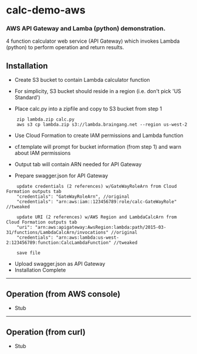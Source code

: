 # calc-demo-aws
### AWS API Gateway and Lamba (python) demonstration.


4 function calculator web service (API Gateway) which invokes Lambda (python) to perform operation and return results.


## Installation


*  Create S3 bucket to contain Lambda calculator function
  * For simplicity, S3 bucket should reside in a region (i.e. don't pick 'US Standard') 

*  Place calc.py into a zipfile and copy to S3 bucket from step 1
```
    zip lambda.zip calc.py
    aws s3 cp lambda.zip s3://lambda.braingang.net --region us-west-2
```

*  Use Cloud Formation to create IAM permissions and Lambda function
  * cf.template will prompt for bucket information (from step 1) and warn about IAM permissions
  * Output tab will contain ARN needed for API Gateway

*  Prepare swagger.json for API Gateway
```
    update credentials (2 references) w/GateWayRoleArn from Cloud Formation outputs tab
    "credentials": "GateWayRoleArn", //original
    "credentials": "arn:aws:iam::123456789:role/calc-GateWayRole" //tweaked

    update URI (2 references) w/AWS Region and LambdaCalcArn from Cloud Formation outputs tab
    "uri": "arn:aws:apigateway:AwsRegion:lambda:path/2015-03-31/functions/LambdaCalcArn/invocations" //original
    "credentials": "arn:aws:lambda:us-west-2:123456789:function:CalcLambdaFunction" //tweaked

    save file
```
*  Upload swagger.json as API Gateway
*  Installation Complete

---

## Operation (from AWS console)
*  Stub

---

## Operation (from curl)
*  Stub

